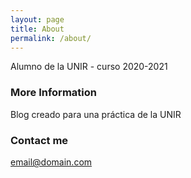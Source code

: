 ```yaml
---
layout: page
title: About
permalink: /about/
---
```


Alumno de la UNIR - curso 2020-2021

### More Information

Blog creado para una práctica de la UNIR

### Contact me

[email@domain.com](mailto:agus1977agus@gmail.com)
